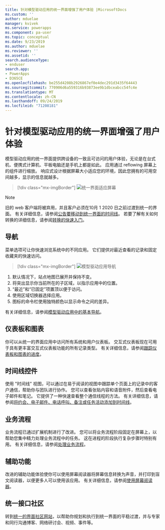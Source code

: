 ```yaml
---
title: 针对模型驱动应用的统一界面增强了用户体验 |MicrosoftDocs
ms.custom: ''
author: mduelae
manager: kvivek
ms.service: powerapps
ms.component: pa-user
ms.topic: conceptual
ms.date: 9/23/2019
ms.author: mduelae
ms.reviewer: ''
ms.assetid: ''
search.audienceType:
- enduser
search.app:
- PowerApps
- D365CE
ms.openlocfilehash: be255d4208b2926867ef0e4dec291d3435f64443
ms.sourcegitcommit: 770906d6a559316b93873ee9b1dbceabcc54fc4e
ms.translationtype: MT
ms.contentlocale: zh-CN
ms.lasthandoff: 09/24/2019
ms.locfileid: "71208181"
---
```

#  <a name="enhanced-user-experience-with-the-unified-interface-for-model-driven-apps"></a>针对模型驱动应用的统一界面增强了用户体验 

模型驱动应用的统一界面提供跨设备的一致且可访问的用户体验，无论是在台式机、便携式计算机、平板电脑还是手机上都是如此。 应用通过 reflowing 屏幕上的组件进行缩放。 响应式设计根据屏幕大小适应您的环境，因此您拥有的可用空间越多，显示的信息就越多。

> [!div class="mx-imgBorder"]
> ![统一界面适应屏幕](media/Reflow.png "统一界面适应屏幕")



> [!NOTE]
> 旧的 web 客户端将被弃用，并且客户必须在10月 1 2020 日之前过渡到统一的界面。 有关详细信息，请参阅[公告要移动到统一界面的时间线](https://cloudblogs.microsoft.com/dynamics365/it/2019/09/10/announcing-the-timeline-to-move-to-unified-interface/)。 若要了解有关如何转换的详细信息，请参阅[转换的快速入门](https://docs.microsoft.com/en-us/powerapps/maker/model-driven-apps/transition-web-app)。

## <a name="navigation"></a>导航

菜单选项可让你快速浏览系统中的不同应用。 它们提供对最近查看的记录和固定收藏夹的快速访问。 

> [!div class="mx-imgBorder"]
> ![模型驱动应用导航](media/nav.png "Model-driven app nav")

1. 默认情况下，站点地图已展开并保持不变。
2. 将突出显示你当前所在的子区域，以指示应用中的位置。
3. “最近”和“已固定”项置顶以便于访问。 
4. 使用区域切换器选择应用。
5. 图标的命令栏使用独特颜色以显示命令之间的差异。

有关详细信息，请参阅[模型驱动应用中的基本导航](navigation.md)。

## <a name="dashboards-and-charts"></a>仪表板和图表
你可以从统一的界面应用中访问所有系统和用户仪表板。 交互式仪表板现在可用于具有更丰富交互式仪表板功能的所有记录类型。 有关详细信息，请参阅[跟踪仪表板和图表的进度](track-your-progress-with-dashboard-and-charts.md)。

## <a name="timeline-control"></a>时间线控件 
使用 "时间线" 视图，可以通过在易于阅读的视图中跟踪单个页面上的记录中的客户通信，帮助你与团队进行协作。 您可以查看张贴内容和语音附件，然后查看电子邮件和笔记。 它提供了一种快速查看整个通信线程的方法。 有关详细信息，请参阅[将约会、电子邮件、电话呼叫、备注或任务活动添加到时间线](add-activities.md)。

## <a name="business-process"></a>业务流程 
业务流程已通过扩展机制进行了改进。 您可以将业务流程阶段固定在屏幕上，以帮助您集中精力处理业务流程中的任务。 这在进程的阶段执行复杂步骤时特别有用。 有关详细信息，请参阅[处理业务流程](work-with-business-processes.md)。

## <a name="accessibility"></a>辅助功能
改进的辅助功能体验使你可以使用屏幕阅读器将屏幕信息转换为声音，并打印到盲文阅读器，以便更多人可以使用该应用。 有关详细信息，请参阅[使用屏幕阅读器](screen-reader.md)。

##  <a name="unified-interface-community"></a>统一接口社区

转到[统一的界面社区网站](https://community.dynamics.com/365/unified-interface/)，以帮助你规划和执行到统一界面的平稳过渡，并与专家和同行沟通博客、网络研讨会、视频、事件等。
